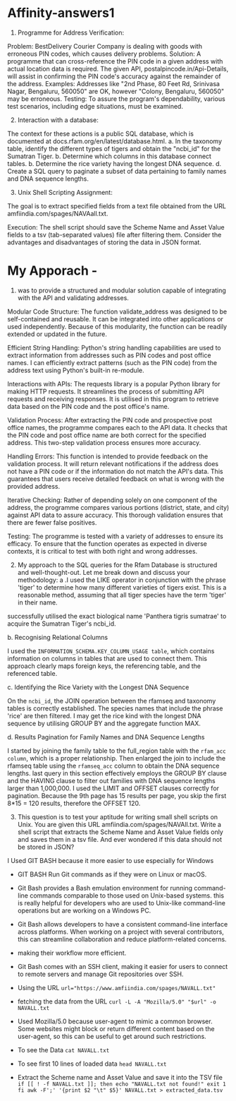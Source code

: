 # Affinity-answers1
1. Programme for Address Verification:

Problem: BestDelivery Courier Company is dealing with goods with erroneous PIN codes, which causes delivery problems.
Solution: A programme that can cross-reference the PIN code in a given address with actual location data is required. The given API, postalpincode.in/Api-Details, will assist in confirming the PIN code's accuracy against the remainder of the address.
Examples: Addresses like "2nd Phase, 80 Feet Rd, Srinivasa Nagar, Bengaluru, 560050" are OK, however "Colony, Bengaluru, 560050" may be erroneous.
Testing: To assure the program's dependability, various test scenarios, including edge situations, must be examined.

2. Interaction with a database:

The context for these actions is a public SQL database, which is documented at docs.rfam.org/en/latest/database.html.
a. In the taxonomy table, identify the different types of tigers and obtain the "ncbi_id" for the Sumatran Tiger.
b. Determine which columns in this database connect tables.
b. Determine the rice variety having the longest DNA sequence.
d. Create a SQL query to paginate a subset of data pertaining to family names and DNA sequence lengths.

3. Unix Shell Scripting Assignment:

The goal is to extract specified fields from a text file obtained from the URL amfiindia.com/spages/NAVAall.txt.

Execution: The shell script should save the Scheme Name and Asset Value fields to a tsv (tab-separated values) file after filtering them. Consider the advantages and disadvantages of storing the data in JSON format.

# My Apporach -
1. was to provide a structured and modular solution capable of integrating with the API and validating addresses.

Modular Code Structure: The function validate_address was designed to be self-contained and reusable. It can be integrated into other applications or used independently. Because of this modularity, the function can be readily extended or updated in the future.

Efficient String Handling: Python's string handling capabilities are used to extract information from addresses such as PIN codes and post office names. I can efficiently extract patterns (such as the PIN code) from the address text using Python's built-in re-module.

Interactions with APIs: The requests library is a popular Python library for making HTTP requests. It streamlines the process of submitting API requests and receiving responses. It is utilised in this program to retrieve data based on the PIN code and the post office's name.

Validation Process: After extracting the PIN code and prospective post office names, the programme compares each to the API data. It checks that the PIN code and post office name are both correct for the specified address. This two-step validation process ensures more accuracy.

Handling Errors: This function is intended to provide feedback on the validation process. It will return relevant notifications if the address does not have a PIN code or if the information do not match the API's data. This guarantees that users receive detailed feedback on what is wrong with the provided address.

Iterative Checking: Rather of depending solely on one component of the address, the programme compares various portions (district, state, and city) against API data to assure accuracy. This thorough validation ensures that there are fewer false positives.

Testing: The programme is tested with a variety of addresses to ensure its efficacy. To ensure that the function operates as expected in diverse contexts, it is critical to test with both right and wrong addresses.

2. My approach to the SQL queries for the Rfam Database is structured and well-thought-out. Let me break down and discuss your methodology:
a .I used the LIKE operator in conjunction with the phrase 'tiger' to determine how many different varieties of tigers exist. This is a reasonable method, assuming that all tiger species have the term 'tiger' in their name.

successfully utilised the exact biological name 'Panthera tigris sumatrae' to acquire the Sumatran Tiger's ncbi_id.

b. Recognising Relational Columns

I used the ``INFORMATION_SCHEMA.KEY_COLUMN_USAGE table``, which contains information on columns in tables that are used to connect them. This approach clearly maps foreign keys, the referencing table, and the referenced table.

c. Identifying the Rice Variety with the Longest DNA Sequence

On the ``ncbi_id``, the JOIN operation between the rfamseq and taxonomy tables is correctly established. The species names that include the phrase 'rice' are then filtered. I may get the rice kind with the longest DNA sequence by utilising GROUP BY and the aggregate function MAX.


d. Results Pagination for Family Names and DNA Sequence Lengths

I started by joining the family table to the full_region table with the ``rfam_acc column``, which is a proper relationship.
Then enlarged the join to include the rfamseq table using the ``rfamseq_acc`` column to obtain the DNA sequence lengths.
last query in this section effectively employs the GROUP BY clause and the HAVING clause to filter out families with DNA sequence lengths larger than 1,000,000.
I used the LIMIT and OFFSET clauses correctly for pagination. Because the 9th page has 15 results per page, you skip the first 8*15 = 120 results, therefore the OFFSET 120.

3. This question is to test your aptitude for writing small shell scripts on Unix. You are given this URL amfiindia.com/spages/NAVAll.txt. Write a shell script that extracts the Scheme Name and Asset Value fields only and saves them in a tsv file. And ever wondered if this data should not be stored in JSON?

I Used GIT BASH because it more easier to use especially for Windows 
- GIT BASH Run Git commands as if they were on Linux or macOS.
- Git Bash provides a Bash emulation environment for running command-line commands comparable to those used on Unix-based systems. 
  this is really helpful for developers who are used to Unix-like command-line operations but are working on a Windows PC.
- Git Bash allows developers to have a consistent command-line interface across platforms. When working on a project with several contributors, this can streamline collaboration and reduce platform-related concerns.
-  making their workflow more efficient.
-  Git Bash comes with an SSH client, making it easier for users to connect to remote servers and manage Git repositories over SSH.

-  Using the URL 
``url="https://www.amfiindia.com/spages/NAVALL.txt"``
- fetching the data from the URL 
``curl -L -A "Mozilla/5.0" "$url" -o NAVALL.txt ``
- Used Mozilla/5.0 because user-agent to mimic a common browser. Some websites might block or return different content based on the user-agent, so this can be useful to get around such restrictions.
- To see the Data
``cat NAVALL.txt``
- To see first 10 lines of loaded data
``head NAVALL.txt``
- Extract the Scheme name and Asset Value and save it into the TSV file
``if [[ ! -f NAVALL.txt ]]; then
    echo "NAVALL.txt not found!"
    exit 1
fi
awk -F';' '{print $2 "\t" $5}' NAVALL.txt > extracted_data.tsv``
